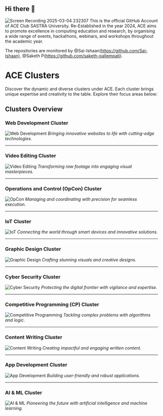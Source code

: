 ## Hi there 👋

<!--
**ACE-SASTRA/ACE-SASTRA** is a ✨ _special_ ✨ repository because its `README.md` (this file) appears on your GitHub profile.

Here are some ideas to get you started:

- 🔭 I’m currently working on ...
- 🌱 I’m currently learning ...
- 👯 I’m looking t![Screenshot 2025-03-04 224452](https://github.com/user-attachments/assets/dcc62da4-04aa-4e50-9b48-01d698471f57)
o collaborate on ...
- 🤔 I’m looking for help with ...
- 💬 Ask me about ...
- 📫 How to reach me: ...
- 😄 Pronouns: ...
- ⚡ Fun fact: ...
-->

![Screen Recording 2025-03-04 232307](https://github.com/user-attachments/assets/a735bb8c-4138-4997-8ee6-0af239337ec1)
This is the official GitHub Account of ACE Club SASTRA University. Re-Established in the year 2024, ACE aims to promote excellence in computing education and research, by organising a wide range of events, hackathons, webinars, and workshops throughout the academic year.

The repositories are monitored by @Sai-Ishaan(https://github.com/Sai-Ishaan), @Saketh P(https://github.com/saketh-pallempati).

# ACE Clusters

Discover the dynamic and diverse clusters under ACE. Each cluster brings unique expertise and creativity to the table. Explore their focus areas below:

## Clusters Overview

### Web Development Cluster
![Web Development](https://github.com/user-attachments/assets/b4bb65bc-098a-4093-86d2-baf87fdd56f8)
*Bringing innovative websites to life with cutting-edge technologies.*

---

### Video Editing Cluster
![Video Editing](https://github.com/user-attachments/assets/1fdd1b42-04c5-4bfd-86c1-3f28594ee9f0)
*Transforming raw footage into engaging visual masterpieces.*

---

### Operations and Control (OpCon) Cluster
![OpCon](https://github.com/user-attachments/assets/76706c8c-c00d-454c-b76e-997a3d4fe917)
*Managing and coordinating with precision for seamless execution.*

---

### IoT Cluster
![IoT](https://github.com/user-attachments/assets/15c50656-4eaf-43f3-99bd-be2aa2c87a9e)
*Connecting the world through smart devices and innovative solutions.*

---

### Graphic Design Cluster
![Graphic Design](https://github.com/user-attachments/assets/7c70cf71-3385-4227-88a5-c9334bb7e08b)
*Crafting stunning visuals and creative designs.*

---

### Cyber Security Cluster
![Cyber Security](https://github.com/user-attachments/assets/52a37004-6f59-4f4f-bc1a-890763b06f45)
*Protecting the digital frontier with vigilance and expertise.*

---

### Competitive Programming (CP) Cluster
![Competitive Programming](https://github.com/user-attachments/assets/a06bcd10-5310-4e4b-8ddf-3cdb911cd22f)
*Tackling complex problems with algorithms and logic.*

---

### Content Writing Cluster
![Content Writing](https://github.com/user-attachments/assets/05e99341-0f54-4420-ad76-68cc72f65780)
*Creating impactful and engaging written content.*

---

### App Development Cluster
![App Development](https://github.com/user-attachments/assets/065a1c4a-7d2f-455d-ad25-13aea0079e34)
*Building user-friendly and robust applications.*

---

### AI & ML Cluster
![AI & ML](https://github.com/user-attachments/assets/481dfc6c-6c81-4e2f-a548-802aad959963)
*Pioneering the future with artificial intelligence and machine learning.*








